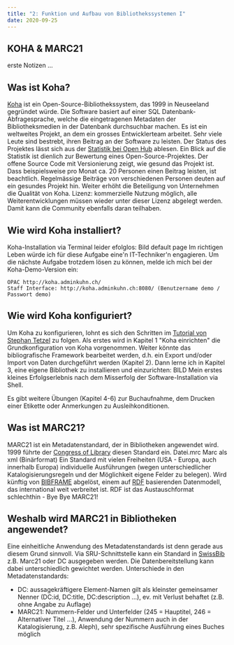 ```yaml
---
title: "2: Funktion und Aufbau von Bibliothekssystemen I"
date: 2020-09-25
---
```


## KOHA & MARC21

erste Notizen ...

## Was ist Koha?
[Koha](https://koha-community.org) ist ein Open-Source-Bibliothekssystem, das 1999 in Neuseeland gegründet würde. Die Software basiert auf einer SQL Datenbank-Abfragesprache, welche die eingetragenen Metadaten der Bibliotheksmedien in der Datenbank durchsuchbar machen. Es ist ein weltweites Projekt, an dem ein grosses Entwicklerteam arbeitet. Sehr viele Leute sind bestrebt, ihren Beitrag an der Software zu leisten.  Der Status des Projektes lässt sich aus der [Statistik bei Open Hub](https://www.openhub.net/p/koha) ablesen. Ein Blick auf die Statistik ist dienlich zur Bewertung eines Open-Source-Projektes. Der offene Source Code mit Versionierung zeigt, wie gesund das Projekt ist. Dass beispielsweise pro Monat ca. 20 Personen einen Beitrag leisten, ist beachtlich. Regelmässige Beiträge von verschiedenen Personen deuten auf ein gesundes Projekt hin. Weiter erhöht die Beteiligung von Unternehmen die Qualität von Koha. 
Lizenz: kommerzielle Nutzung möglich, alle Weiterentwicklungen müssen wieder unter dieser Lizenz abgelegt werden. Damit kann die Community ebenfalls daran teilhaben.

## Wie wird Koha installiert?
Koha-Installation via Terminal leider efolglos: Bild default page
Im richtigen Leben würde ich für diese Aufgabe eine'n IT-Techniker'n engagieren. Um die nächste Aufgabe trotzdem lösen zu können, melde ich mich bei der Koha-Demo-Version ein:

    OPAC http://koha.adminkuhn.ch/
    Staff Interface: http://koha.adminkuhn.ch:8080/ (Benutzername demo / Passwort demo)
    
## Wie wird Koha konfiguriert?
Um Koha zu konfigurieren, lohnt es sich den Schritten im [Tutorial von Stephan Tetzel](https://zefanjas.de/wie-man-koha-installiert-und-fuer-schulen-einrichtet-teil-1/) zu folgen.
Als erstes wird in Kapitel 1 "Koha einrichten" die Grundkonfiguration von Koha vorgenommen. Weiter könnte das bibliografische Framework bearbeitet werden, d.h. ein Export und/oder Import von Daten durchgeführt werden (Kapitel 2).
Dann lerne ich in Kapitel 3, eine eigene Bibliothek zu installieren und einzurichten: BILD 
Mein erstes kleines Erfolgserlebnis nach dem Misserfolg der Software-Installation via Shell.

Es gibt weitere Übungen (Kapitel 4-6) zur Buchaufnahme, dem Drucken einer Etikette oder Anmerkungen zu Ausleihkonditionen.

## Was ist MARC21? 
MARC21 ist ein Metadatenstandard, der in Bibliotheken angewendet wird. 1999 führte der [Congress of Library](https://www.loc.gov/marc/bibliographic/) diesen Standard ein.
Datei.mrc Marc als xml (Binärformat)
Ein Standard mit vielen Freiheiten (USA - Europa, auch innerhalb Europa)
individuelle Ausführungen (wegen unterschiedlicher Katalogisierungsregeln und der Möglichkeit eigene Felder zu belegen).
Wird künftig von [BIBFRAME](https://format.gbv.de/bibframe) abgelöst, einem auf [RDF](https://format.gbv.de/rdf) basierenden Datenmodell, das
international weit verbreitet ist. RDF ist das Austauschformat schlechthin - Bye Bye MARC21!

## Weshalb wird MARC21 in Bibliotheken angewendet?
Eine einheitliche Anwendung des Metadatenstandards ist denn gerade aus diesem Grund sinnvoll.
Via SRU-Schnittstelle kann ein Standard in [SwissBib](https://) z.B. Marc21 oder DC ausgegeben werden. Die Datenbereitstellung kann dabei unterschiedlich gewichtet werden. Unterschiede in den Metadatenstandards:
- DC: aussagekräftigere Element-Namen gilt als kleinster gemeinsamer Nenner (DC:id, DC:title, DC:description ...), ev. mit Verlust behaftet (z.B. ohne Angabe zu Auflage)
- MARC21: Nummern-Felder und Unterfelder (245 = Hauptitel, 246 = Alternativer Titel ...), Anwendung der Nummern auch in der Katalogisierung, z.B. Aleph), sehr spezifische Ausführung eines Buches möglich 


